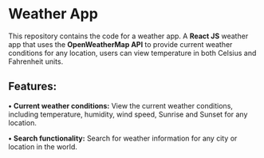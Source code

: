# Weather App

This repository contains the code for a weather app. A **React JS** weather app that uses the **OpenWeatherMap API** to provide current weather conditions for any location, users can view temperature in both Celsius and Fahrenheit units.

## Features:

**•** **Current weather conditions:** View the current weather conditions, including temperature, humidity, wind speed, Sunrise and Sunset for any location.

**•** **Search functionality:** Search for weather information for any city or location in the world.

